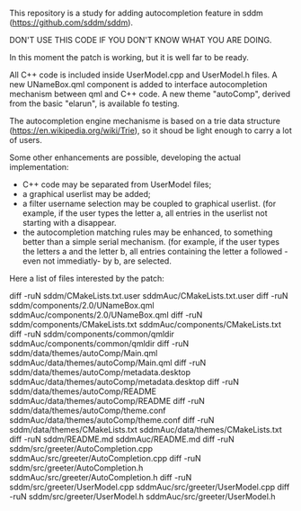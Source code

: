This repository is a study for adding autocompletion feature in sddm (https://github.com/sddm/sddm).

DON'T USE THIS CODE IF YOU DON'T KNOW WHAT YOU ARE DOING.

In this moment the patch is working, but it is well far to be ready.

All C++ code is included inside UserModel.cpp and UserModel.h files.
A new UNameBox.qml component is added to interface autocompletion mechanism between qml and C++ code.
A new theme "autoComp", derived from the basic "elarun", is available fo testing.

The autocompletion engine mechanisme is based on a trie data structure (https://en.wikipedia.org/wiki/Trie), so it shoud be light enough to carry a lot of users.

Some other enhancements are possible, developing the actual implementation:

 - C++ code may be separated from UserModel files;
 - a graphical userlist may be added;
 - a filter username selection may be coupled to graphical userlist.
   (for example, if the user types the letter a, all entries in the userlist not starting with a disappear.
 - the autocompletion matching rules may be enhanced, to something better than a simple serial mechanism.
   (for example, if the user types the letters a and the letter b, all entries containing the letter a followed -even not immediatly- by b, are selected.

Here  a list of files interested by the patch:


diff -ruN sddm/CMakeLists.txt.user sddmAuc/CMakeLists.txt.user
diff -ruN sddm/components/2.0/UNameBox.qml sddmAuc/components/2.0/UNameBox.qml
diff -ruN sddm/components/CMakeLists.txt sddmAuc/components/CMakeLists.txt
diff -ruN sddm/components/common/qmldir sddmAuc/components/common/qmldir
diff -ruN sddm/data/themes/autoComp/Main.qml sddmAuc/data/themes/autoComp/Main.qml
diff -ruN sddm/data/themes/autoComp/metadata.desktop sddmAuc/data/themes/autoComp/metadata.desktop
diff -ruN sddm/data/themes/autoComp/README sddmAuc/data/themes/autoComp/README
diff -ruN sddm/data/themes/autoComp/theme.conf sddmAuc/data/themes/autoComp/theme.conf
diff -ruN sddm/data/themes/CMakeLists.txt sddmAuc/data/themes/CMakeLists.txt
diff -ruN sddm/README.md sddmAuc/README.md
diff -ruN sddm/src/greeter/AutoCompletion.cpp sddmAuc/src/greeter/AutoCompletion.cpp
diff -ruN sddm/src/greeter/AutoCompletion.h sddmAuc/src/greeter/AutoCompletion.h
diff -ruN sddm/src/greeter/UserModel.cpp sddmAuc/src/greeter/UserModel.cpp
diff -ruN sddm/src/greeter/UserModel.h sddmAuc/src/greeter/UserModel.h
